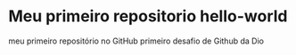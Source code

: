 # Meu primeiro repositorio hello-world
meu primeiro repositório no GitHub
primeiro desafio de Github da Dio
